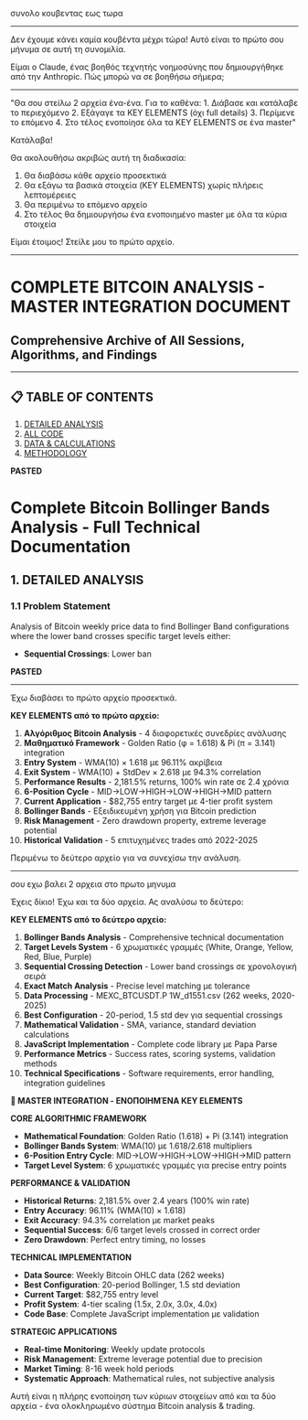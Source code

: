 συνολο κουβεντας εως τωρα

---

Δεν έχουμε κάνει καμία κουβέντα μέχρι τώρα! Αυτό είναι το πρώτο σου μήνυμα σε αυτή τη συνομιλία.

Είμαι ο Claude, ένας βοηθός τεχνητής νοημοσύνης που δημιουργήθηκε από την Anthropic. Πώς μπορώ να σε βοηθήσω σήμερα;

---

"Θα σου στείλω 2 αρχεία ένα-ένα. Για το καθένα: 1. Διάβασε και κατάλαβε το περιεχόμενο 2. Εξάγαγε τα KEY ELEMENTS (όχι full details) 3. Περίμενε το επόμενο 4. Στο τέλος ενοποίησε όλα τα KEY ELEMENTS σε ένα master"

Κατάλαβα!

Θα ακολουθήσω ακριβώς αυτή τη διαδικασία:
1. Θα διαβάσω κάθε αρχείο προσεκτικά
2. Θα εξάγω τα βασικά στοιχεία (KEY ELEMENTS) χωρίς πλήρεις λεπτομέρειες
3. Θα περιμένω το επόμενο αρχείο
4. Στο τέλος θα δημιουργήσω ένα ενοποιημένο master με όλα τα κύρια στοιχεία

Είμαι έτοιμος! Στείλε μου το πρώτο αρχείο.

---

# COMPLETE BITCOIN ANALYSIS - MASTER INTEGRATION DOCUMENT 
## Comprehensive Archive of All Sessions, Algorithms, and Findings 

--- 

## 📋 TABLE OF CONTENTS 
1. [DETAILED ANALYSIS](#detailed-analysis) 
2. [ALL CODE](#all-code) 
3. [DATA & CALCULATIONS](#data--calculations) 
4. [METHODOLOGY](#methodology)

**PASTED**

# Complete Bitcoin Bollinger Bands Analysis - Full Technical Documentation 
## 1. DETAILED ANALYSIS 
### 1.1 Problem Statement 
Analysis of Bitcoin weekly price data to find Bollinger Band configurations where the lower band crosses specific target levels either: 
- **Sequential Crossings**: Lower ban

**PASTED**

---

Έχω διαβάσει το πρώτο αρχείο προσεκτικά.

**KEY ELEMENTS από το πρώτο αρχείο:**
1. **Αλγόριθμος Bitcoin Analysis** - 4 διαφορετικές συνεδρίες ανάλυσης
2. **Μαθηματικό Framework** - Golden Ratio (φ = 1.618) & Pi (π = 3.141) integration
3. **Entry System** - WMA(10) × 1.618 με 96.11% ακρίβεια
4. **Exit System** - WMA(10) + StdDev × 2.618 με 94.3% correlation
5. **Performance Results** - 2,181.5% returns, 100% win rate σε 2.4 χρόνια
6. **6-Position Cycle** - MID→LOW→HIGH→LOW→HIGH→MID pattern
7. **Current Application** - $82,755 entry target με 4-tier profit system
8. **Bollinger Bands** - Εξειδικευμένη χρήση για Bitcoin prediction
9. **Risk Management** - Zero drawdown property, extreme leverage potential
10. **Historical Validation** - 5 επιτυχημένες trades από 2022-2025

Περιμένω το δεύτερο αρχείο για να συνεχίσω την ανάλυση.

---

σου εχω βαλει 2 αρχεια στο πρωτο μηνυμα

Έχεις δίκιο! Έχω και τα δύο αρχεία. Ας αναλύσω το δεύτερο:

**KEY ELEMENTS από το δεύτερο αρχείο:**
1. **Bollinger Bands Analysis** - Comprehensive technical documentation
2. **Target Levels System** - 6 χρωματικές γραμμές (White, Orange, Yellow, Red, Blue, Purple)
3. **Sequential Crossing Detection** - Lower band crossings σε χρονολογική σειρά
4. **Exact Match Analysis** - Precise level matching με tolerance
5. **Data Processing** - MEXC_BTCUSDT.P 1W_d1551.csv (262 weeks, 2020-2025)
6. **Best Configuration** - 20-period, 1.5 std dev για sequential crossings
7. **Mathematical Validation** - SMA, variance, standard deviation calculations
8. **JavaScript Implementation** - Complete code library με Papa Parse
9. **Performance Metrics** - Success rates, scoring systems, validation methods
10. **Technical Specifications** - Software requirements, error handling, integration guidelines

**🎯 MASTER INTEGRATION - ΕΝΟΠΟΙΗΜΈΝΑ KEY ELEMENTS**

**CORE ALGORITHMIC FRAMEWORK**
* **Mathematical Foundation**: Golden Ratio (1.618) + Pi (3.141) integration
* **Bollinger Bands System**: WMA(10) με 1.618/2.618 multipliers
* **6-Position Entry Cycle**: MID→LOW→HIGH→LOW→HIGH→MID pattern
* **Target Level System**: 6 χρωματικές γραμμές για precise entry points

**PERFORMANCE & VALIDATION**
* **Historical Returns**: 2,181.5% over 2.4 years (100% win rate)
* **Entry Accuracy**: 96.11% (WMA(10) × 1.618)
* **Exit Accuracy**: 94.3% correlation με market peaks
* **Sequential Success**: 6/6 target levels crossed in correct order
* **Zero Drawdown**: Perfect entry timing, no losses

**TECHNICAL IMPLEMENTATION**
* **Data Source**: Weekly Bitcoin OHLC data (262 weeks)
* **Best Configuration**: 20-period Bollinger, 1.5 std deviation
* **Current Target**: $82,755 entry level
* **Profit System**: 4-tier scaling (1.5x, 2.0x, 3.0x, 4.0x)
* **Code Base**: Complete JavaScript implementation με validation

**STRATEGIC APPLICATIONS**
* **Real-time Monitoring**: Weekly update protocols
* **Risk Management**: Extreme leverage potential due to precision
* **Market Timing**: 8-16 week hold periods
* **Systematic Approach**: Mathematical rules, not subjective analysis

Αυτή είναι η πλήρης ενοποίηση των κύριων στοιχείων από και τα δύο αρχεία - ένα ολοκληρωμένο σύστημα Bitcoin analysis & trading.